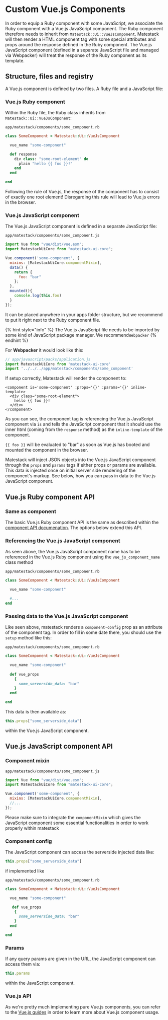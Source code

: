 # Custom Vue.js Components

In order to equip a Ruby component with some JavaScript, we associate the Ruby component with a Vue.js JavaScript component. The Ruby component therefore needs to inherit from `Matestack::Ui::VueJsComponent`. Matestack will then render a HTML component tag with some special attributes and props around the response defined in the Ruby component. The Vue.js JavaScript component \(defined in a separate JavaScript file and managed via Webpacker\) will treat the response of the Ruby component as its template.

## Structure, files and registry

A Vue.js component is defined by two files. A Ruby file and a JavaScript file:

### Vue.js Ruby component

Within the Ruby file, the Ruby class inherits from `Matestack::Ui::VueJsComponent`:

`app/matestack/components/some_component.rb`

```ruby
class SomeComponent < Matestack::Ui::VueJsComponent

  vue_name "some-component"

  def response
    div class: "some-root-element" do
      plain "hello {{ foo }}!"
    end
  end

end
```

Following the rule of Vue.js, the response of the component has to consist of exactly one root element! Disregarding this rule will lead to Vue.js errors in the browser.

### Vue.js JavaScript component

The Vue.js JavaScript component is defined in a separate JavaScript file:

`app/matestack/components/some_component.js`

```javascript
import Vue from "vue/dist/vue.esm";
import MatestackUiCore from "matestack-ui-core";

Vue.component('some-component', {
  mixins: [MatestackUiCore.componentMixin],
  data() {
    return {
      foo: "bar"
    };
  },
  mounted(){
    console.log(this.foo)
  }
});
```

It can be placed anywhere in your apps folder structure, but we recommend to put it right next to the Ruby component file.

{% hint style="info" %}
The Vue.js JavaScript file needs to be imported by some kind of JavaScript package manager. We recommend`Webpacker`
{% endhint %}

For **Webpacker** it would look like this:

```javascript
// app/javascript/packs/application.js 
import MatestackUiCore from 'matestack-ui-core'
import '../../../app/matestack/components/some_component'
```

If setup correctly, Matestack will render the component to:

```markup
<component is='some-component' :props='{}' :params='{}' inline-template>
  <div class="some-root-element">
    hello {{ foo }}!
  </div>
</component>
```

As you can see, the component tag is referencing the Vue.js JavaScript component via `is` and tells the JavaScript component that it should use the inner html \(coming from the `response` method\) as the `inline-template` of the component.

`{{ foo }}` will be evaluated to "bar" as soon as Vue.js has booted and mounted the component in the browser.

Matestack will inject JSON objects into the Vue.js JavaScript component through the `props` and `params` tags if either props or params are available. This data is injected once on initial server side rendering of the component's markup. See below, how you can pass in data to the Vue.js JavaScript component.

## Vue.js Ruby component API

### Same as component

The basic Vue.js Ruby component API is the same as described within the [component API documenation](../ui-in-pure-ruby/components/component-api.md). The options below extend this API.

### Referencing the Vue.js JavaScript component

As seen above, the Vue.js JavaScript component name has to be referenced in the Vue.js Ruby component using the `vue_js_component_name` class method

`app/matestack/components/some_component.rb`

```ruby
class SomeComponent < Matestack::Ui::VueJsComponent

  vue_name "some-component"

  #...
end
```

### Passing data to the Vue.js JavaScript component

Like seen above, matestack renders a `component-config` prop as an attribute of the component tag. In order to fill in some date there, you should use the `setup` method like this:

`app/matestack/components/some_component.rb`

```ruby
class SomeComponent < Matestack::Ui::VueJsComponent

  vue_name "some-component"
  
  def vue_props
    {
      some_serverside_data: "bar"
    }
  end

end
```

This data is then available as:

```javascript
this.props["some_serverside_data"]
```

within the Vue.js JavaScript component.

## Vue.js JavaScript component API

### Component mixin

`app/matestack/components/some_component.js`

```javascript
import Vue from "vue/dist/vue.esm";
import MatestackUiCore from "matestack-ui-core";

Vue.component('some-component', {
  mixins: [MatestackUiCore.componentMixin],
  //...
});
```

Please make sure to integrate the `componentMixin` which gives the JavaScript component some essential functionalities in order to work properly within matestack

### Component config

The JavaScript component can access the serverside injected data like:

```javascript
this.props["some_serverside_data"]
```

if implemented like

`app/matestack/components/some_component.rb`

```ruby
class SomeComponent < Matestack::Ui::VueJsComponent

  vue_name "some-component"

   def vue_props
    {
      some_serverside_data: "bar"
    }
  end

end
```

### 

### Params

If any query params are given in the URL, the JavaScript component can access them via:

```javascript
this.params
```

within the JavaScript component.

### Vue.js API

As we're pretty much implementing pure Vue.js components, you can refer to the [Vue.js guides](https://vuejs.org/v2/guide/) in order to learn more about Vue.js component usage.

